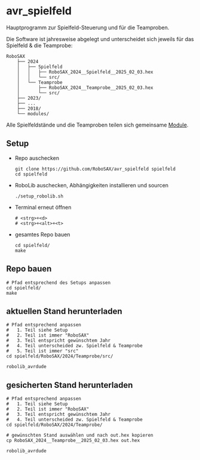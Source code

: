 # avr_spielfeld
Hauptprogramm zur Spielfeld-Steuerung und für die Teamproben.

Die Software ist jahresweise abgelegt und unterscheidet sich jeweils für das Spielfeld & die Teamprobe:

    RoboSAX
        ├── 2024
        │   ├── Spielfeld
        │   │   ├── RoboSAX_2024__Spielfeld__2025_02_03.hex
        │   │   └── src/
        │   └── Teamprobe
        │       ├── RoboSAX_2024__Teamprobe__2025_02_03.hex
        │       └── src/
        ├── 2023/
        ├── ...
        ├── 2018/
        └── modules/

Alle Spielfeldstände und die Teamproben teilen sich gemeinsame [Module](RoboSAX/modules/).



## Setup
- Repo auschecken

      git clone https://github.com/RoboSAX/avr_spielfeld spielfeld
      cd spielfeld

- RoboLib auschecken, Abhängigkeiten installieren und sourcen

      ./setup_robolib.sh

- Terminal erneut öffnen

      # <strg>+<d>
      # <strg>+<alt>+<t>

- gesamtes Repo bauen

      cd spielfeld/
      make

## Repo bauen

    # Pfad entsprechend des Setups anpassen
    cd spielfeld/
    make

## aktuellen Stand herunterladen

    # Pfad entsprechend anpassen
    #   1. Teil siehe Setup
    #   2. Teil ist immer "RoboSAX"
    #   3. Teil entspricht gewünschtem Jahr
    #   4. Teil unterscheided zw. Spielfeld & Teamprobe
    #   5. Teil ist immer "src"
    cd spielfeld/RoboSAX/2024/Teamprobe/src/

    robolib_avrdude

## gesicherten Stand herunterladen

    # Pfad entsprechend anpassen
    #   1. Teil siehe Setup
    #   2. Teil ist immer "RoboSAX"
    #   3. Teil entspricht gewünschtem Jahr
    #   4. Teil unterscheided zw. Spielfeld & Teamprobe
    cd spielfeld/RoboSAX/2024/Teamprobe/

    # gewünschten Stand auswählen und nach out.hex kopieren
    cp RoboSAX_2024__Teamprobe__2025_02_03.hex out.hex

    robolib_avrdude

